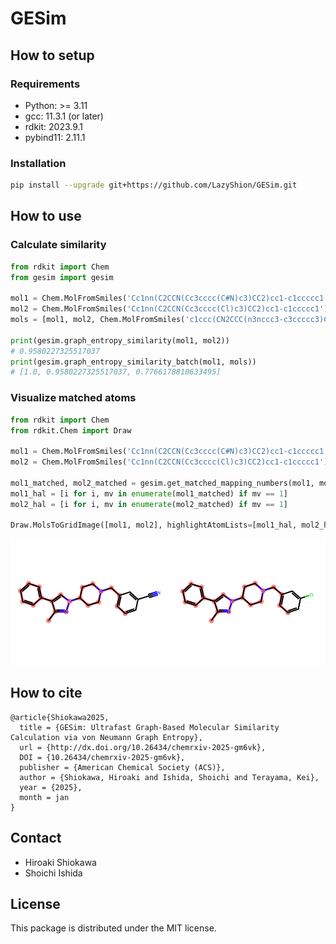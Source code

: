 # GESim

## How to setup

### Requirements

- Python: >= 3.11
- gcc: 11.3.1 (or later)
- rdkit: 2023.9.1
- pybind11: 2.11.1

### Installation

```bash
pip install --upgrade git+https://github.com/LazyShion/GESim.git
```

## How to use

### Calculate similarity

```python
from rdkit import Chem
from gesim import gesim

mol1 = Chem.MolFromSmiles('Cc1nn(C2CCN(Cc3cccc(C#N)c3)CC2)cc1-c1ccccc1')
mol2 = Chem.MolFromSmiles('Cc1nn(C2CCN(Cc3cccc(Cl)c3)CC2)cc1-c1ccccc1')
mols = [mol1, mol2, Chem.MolFromSmiles('c1ccc(CN2CCC(n3nccc3-c3ccccc3)CC2)cc1')]

print(gesim.graph_entropy_similarity(mol1, mol2))
# 0.9580227325517037
print(gesim.graph_entropy_similarity_batch(mol1, mols))
# [1.0, 0.9580227325517037, 0.7766178810633495]
```

### Visualize matched atoms

```python
from rdkit import Chem
from rdkit.Chem import Draw

mol1 = Chem.MolFromSmiles('Cc1nn(C2CCN(Cc3cccc(C#N)c3)CC2)cc1-c1ccccc1')
mol2 = Chem.MolFromSmiles('Cc1nn(C2CCN(Cc3cccc(Cl)c3)CC2)cc1-c1ccccc1')

mol1_matched, mol2_matched = gesim.get_matched_mapping_numbers(mol1, mol2)
mol1_hal = [i for i, mv in enumerate(mol1_matched) if mv == 1]
mol2_hal = [i for i, mv in enumerate(mol2_matched) if mv == 1]

Draw.MolsToGridImage([mol1, mol2], highlightAtomLists=[mol1_hal, mol2_hal], molsPerRow=2, useSVG=True, subImgSize=(250, 200))
```

<img src='./fig/visualization_example.svg'>


## How to cite

```
@article{Shiokawa2025,
  title = {GESim: Ultrafast Graph-Based Molecular Similarity Calculation via von Neumann Graph Entropy},
  url = {http://dx.doi.org/10.26434/chemrxiv-2025-gm6vk},
  DOI = {10.26434/chemrxiv-2025-gm6vk},
  publisher = {American Chemical Society (ACS)},
  author = {Shiokawa, Hiroaki and Ishida, Shoichi and Terayama, Kei},
  year = {2025},
  month = jan 
}
```

## Contact

- Hiroaki Shiokawa
- Shoichi Ishida

## License

This package is distributed under the MIT license.
